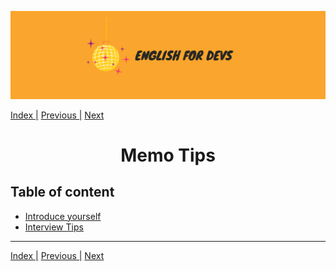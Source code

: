 ![portada](assets/english_devs.png)

[Index |](/readme.md) [Previous |](../interview/interview_grammar.md) [Next](../resources/resources.md)

<h1 align= "center">
Memo Tips
</h1>

## Table of content

- [Introduce yourself]()
- [Interview Tips]()

---

[Index |](/readme.md) [Previous |](../interview/interview_grammar.md) [Next](../resources/resources.md)
